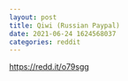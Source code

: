 ```yaml
--- 
layout: post 
title: Qiwi (Russian Paypal) 
date: 2021-06-24 1624568037 
categories: reddit 
--- 
```

https://redd.it/o79sgg